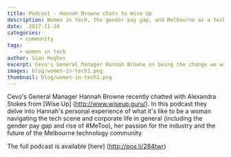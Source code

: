 ```yaml
---
title: Podcast - Hannah Browne chats to Wise Up
description: Women in tech, the gender pay gap, and Melbourne as a tech mecca
date:  2017-11-24
categories:
    - community
tags:
    - women in tech
author: Sian Hughes
excerpt: Cevo's General Manager Hannah Browne on being the change we want to see in the world.
images: blog/women-in-tech1.png
thumbnail: blog/women-in-tech1.png
---
```

Cevo's General Manager Hannah Browne recently chatted with Alexandra Stokes from [Wise Up] (http://www.wiseup.guru/). In this podcast they delve into Hannah's personal experience of what it's like to be a woman navigating the tech scene and corporate life in general (including the gender pay gap and rise of #MeToo), her passion for the industry and the future of the Melbourne technology community. 

The full podcast is available [here] (http://pos.li/284twr)

 

